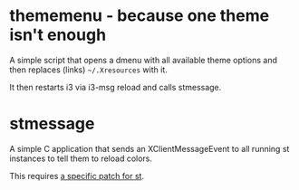 # thememenu - because one theme isn't enough

A simple script that opens a dmenu with all available theme options and then replaces (links) `~/.Xresources` with it.

It then restarts i3 via i3-msg reload and calls stmessage.

# stmessage

A simple C application that sends an XClientMessageEvent to all running st instances to tell them to reload colors.

This requires [a specific patch for st](https://github.com/PaxPlay/st/commit/de7ab87871fdd861b1f0a83899dca6402212c7b4).
